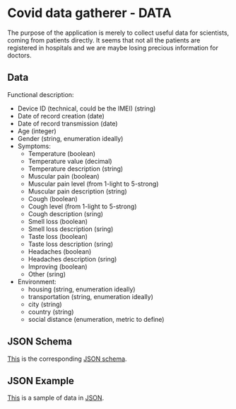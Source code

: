 # Covid data gatherer - DATA
 
The purpose of the application is merely to collect useful data for scientists, coming from patients directly.
It seems that not all the patients are registered in hospitals and we are maybe losing precious information for doctors.

## Data

Functional description:
 - Device ID (technical, could be the IMEI) (string)
 - Date of record creation (date)
 - Date of record transmission (date)
 - Age (integer)
 - Gender (string, enumeration ideally)
 - Symptoms:
     - Temperature (boolean)
     - Temperature value (decimal)
     - Temperature description (string)
     - Muscular pain (boolean)
     - Muscular pain level (from 1-light to 5-strong)
     - Muscular pain description (string)
     - Cough (boolean)
     - Cough level (from 1-light to 5-strong)
     - Cough description (sring)
     - Smell loss (boolean)
     - Smell loss description (sring)
     - Taste loss (boolean)
     - Taste loss description (sring)
     - Headaches (boolean)
     - Headaches description (sring)
     - Improving (boolean)     
     - Other (sring)
 - Environment:
     - housing (string, enumeration ideally)
     - transportation (string, enumeration ideally)
     - city (string)
     - country (string)
     - social distance (enumeration, metric to define)


## JSON Schema

[This](../schemas/dataSchema.json) is the corresponding [JSON schema](../schemas/dataSchema.json).

## JSON Example

[This](../json/data.json) is a sample of data in [JSON](../json/data.json).


